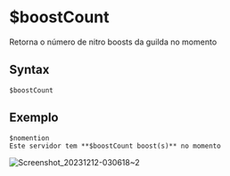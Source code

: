 # $boostCount
Retorna o número de nitro boosts da guilda no momento
## Syntax
```
$boostCount
```

## Exemplo
```
$nomention
Este servidor tem **$boostCount boost(s)** no momento
```
![Screenshot_20231212-030618~2](https://github.com/Kemi-Rawr/bdfd-wiki/assets/111205130/e0f7443f-c261-4744-b4ba-62916c2d42ff)
